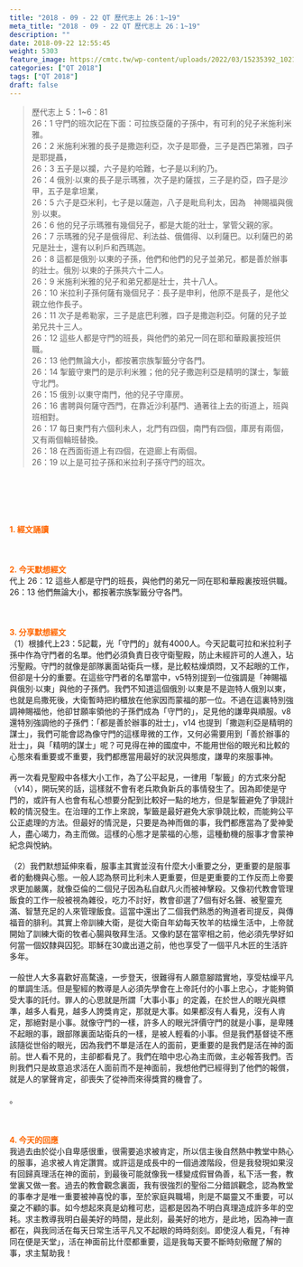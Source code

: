 ```yaml
---
title: "2018 - 09 - 22 QT 歷代志上 26：1~19"
meta_title: "2018 - 09 - 22 QT 歷代志上 26：1~19"
description: ""
date: 2018-09-22 12:55:45
weight: 5303
feature_image: https://cmtc.tw/wp-content/uploads/2022/03/15235392_10211799862337740_180693556567566654_o-1.webp
categories: ["QT 2018"]
tags: ["QT 2018"]
draft: false
---
```


<blockquote>歷代志上 5：1~6：81<br />
26：1 守門的班次記在下面：可拉族亞薩的子孫中，有可利的兒子米施利米雅。<br />
26：2 米施利米雅的長子是撒迦利亞，次子是耶疊，三子是西巴第雅，四子是耶提聶，<br />
26：3 五子是以攔，六子是約哈難，七子是以利約乃。<br />
26：4 俄別‧以東的長子是示瑪雅，次子是約薩拔，三子是約亞，四子是沙甲，五子是拿坦業，<br />
26：5 六子是亞米利，七子是以薩迦，八子是毗烏利太，因為　神賜福與俄別‧以東。<br />
26：6 他的兒子示瑪雅有幾個兒子，都是大能的壯士，掌管父親的家。<br />
26：7 示瑪雅的兒子是俄得尼、利法益、俄備得、以利薩巴。以利薩巴的弟兄是壯士，還有以利戶和西瑪迦。<br />
26：8 這都是俄別‧以東的子孫，他們和他們的兒子並弟兄，都是善於辦事的壯士。俄別‧以東的子孫共六十二人。<br />
26：9 米施利米雅的兒子和弟兄都是壯士，共十八人。<br />
26：10 米拉利子孫何薩有幾個兒子：長子是申利，他原不是長子，是他父親立他作長子。<br />
26：11 次子是希勒家，三子是底巴利雅，四子是撒迦利亞。何薩的兒子並弟兄共十三人。<br />
26：12 這些人都是守門的班長，與他們的弟兄一同在耶和華殿裏按班供職。<br />
26：13 他們無論大小，都按著宗族掣籤分守各門。<br />
26：14 掣籤守東門的是示利米雅；他的兒子撒迦利亞是精明的謀士，掣籤守北門。<br />
26：15 俄別‧以東守南門，他的兒子守庫房。<br />
26：16 書聘與何薩守西門，在靠近沙利基門、通著往上去的街道上，班與班相對。<br />
26：17 每日東門有六個利未人，北門有四個，南門有四個，庫房有兩個，又有兩個輪班替換。<br />
26：18 在西面街道上有四個，在遊廊上有兩個。<br />
26：19 以上是可拉子孫和米拉利子孫守門的班次。</blockquote><br />
&nbsp;<br />
<br />
&nbsp;<br />
<br />
<span style="color: #ff6600;"><strong>1. </strong><strong>經文誦讀</strong></span><br />
<br />
<span style="color: #ff6600;"><strong> </strong></span><br />
<br />
<span style="color: #ff6600;"><strong>2. 今天默想</strong><strong>經文<br />
</strong></span>代上 26：12 這些人都是守門的班長，與他們的弟兄一同在耶和華殿裏按班供職。<br />
26：13 他們無論大小，都按著宗族掣籤分守各門。<br />
<br />
&nbsp;<br />
<br />
<span style="color: #ff6600;"><strong>3. 分享默想經文<br />
</strong></span>（1）根據代上23：5記載，光「守門的」就有4000人。今天記載可拉和米拉利子孫中作為守門者的名單。他們必須負責日夜守衛聖殿，防止未經許可的人進入，玷污聖殿。守門的就像是部隊裏面站衛兵一樣，是比較枯燥煩悶，又不起眼的工作，但卻是十分的重要。在這些守門者的名單當中，v5特別提到一位強調是「神賜福與俄別‧以東」與他的子孫們。我們不知道這個俄別‧以東是不是迦特人俄別以東，也就是烏撒死後，大衛暫時把約櫃放在他家因而蒙福的那一位。不過在這裏特別強調神賜福他，他卻甘願率領他的子孫們成為「守門的」，足見他的謙卑與順服。v8還特別強調他的子孫們：「都是善於辦事的壯士」，v14 也提到「撒迦利亞是精明的謀士」，我們可能會認為像守門的這樣卑微的工作，又何必需要用到「善於辦事的壯士」，與「精明的謀士」呢？可見得在神的國度中，不能用世俗的眼光和比較的心態來看重要或不重要，我們都應當用最好的狀況與態度，謙卑的來服事神。<br />
<br />
再一次看見聖殿中各樣大小工作，為了公平起見，一律用「掣籤」的方式來分配（v14），開玩笑的話，這樣就不會有老兵欺負新兵的事情發生了。因為即使是守門的，或許有人也會有私心想要分配到比較好一點的地方，但是掣籤避免了爭競計較的情況發生。在治理的工作上來說，掣籤是最好避免大家爭競比較，而能夠公平公正處理的方法。但最好的情況是，只要是為神而做的事，我們都應當為了愛神愛人，盡心竭力，為主而做。這樣的心態才是蒙福的心態，這種動機的服事才會蒙神紀念與悅納。<br />
<br />
（2）我們默想延伸來看，服事主其實並沒有什麼大小重要之分，更重要的是服事者的動機與心態。一般人認為祭司比利未人更重要，但是更重要的工作反而上帝要求更加嚴厲，就像亞倫的二個兒子因為私自獻凡火而被神擊殺。又像初代教會管理飯食的工作一般被視為雜役，吃力不討好，教會卻選了7個有好名聲、被聖靈充滿、智慧充足的人來管理飯食。這當中還出了二個我們熟悉的殉道者司提反，與傳福音的腓利。其實上帝訓練大衛，是從大衛自年幼每天牧羊的枯燥生活中，上帝就開始了訓練大衛的牧者心腸與敬拜生活。又像約瑟在當宰相之前，他必須先學好如何當一個奴隸與囚犯。耶穌在30歲出道之前，他也享受了一個平凡木匠的生活許多年。<br />
<br />
一般世人大多喜歡好高騖遠，一步登天，很難得有人願意腳踏實地，享受枯燥平凡的單調生活。但是聖經的教導是人必須先學會在上帝託付的小事上忠心，才能夠領受大事的託付。罪人的心思就是所謂「大事小事」的定義，在於世人的眼光與標準，越多人看見，越多人誇獎肯定，那就是大事。如果都沒有人看見，沒有人肯定，那絕對是小事。就像守門的一樣，許多人的眼光評價守門的就是小事，是卑賤不起眼的事，跟部隊裏面站衛兵的一樣，是被人輕看的小事。但是我們基督徒不應該隨從世俗的眼光，因為我們不單是活在人的面前，更重要的是我們是活在神的面前。世人看不見的，主卻都看見了。我們在暗中忠心為主而做，主必報答我們。否則我們只是故意追求活在人面前而不是神面前，我想他們已經得到了他們的報償，就是人的掌聲肯定，卻喪失了從神而來得獎賞的機會了。<br />
<br />
<span style="font-size: inherit;">。</span><br />
<br />
&nbsp;<br />
<br />
<span style="color: #ff6600;"><strong>4. 今天的回應<br />
</strong></span>我過去由於從小自卑感很重，很需要追求被肯定，所以信主後自然熱中教堂中熱心的服事，追求被人肯定讚賞。或許這是成長中的一個過渡階段，但是我發現如果沒有回歸真理活在神的面前，到最後可能就像我一樣變成假冒偽善，私下活一套，教堂裏又做一套。過去的教會觀念裏面，我有很強烈的聖俗二分錯誤觀念，認為教堂的事奉才是唯一重要被神喜悅的事，至於家庭與職場，則是不屬靈又不重要，可以棄之不顧的事。如今想起來真是幼稚可悲，這都是因為不明白真理造成許多年的空耗。求主教導我明白最美好的時間，是此刻，最美好的地方，是此地，因為神一直都在，與我同活在每天日常生活平凡又不起眼的時時刻刻。即使沒人看見，「有神同在便是天堂」，活在神面前比什麼都重要，這是我每天要不斷時刻儆醒了解的事，求主幫助我！
        